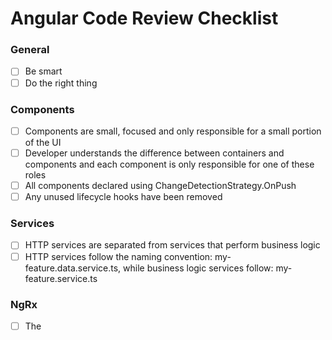 # Angular Code Review Checklist

### General
- [ ] Be smart
- [ ] Do the right thing

### Components
- [ ] Components are small, focused and only responsible for a small portion of the UI
- [ ] Developer understands the difference between containers and components and each component is only responsible for one of these roles
- [ ] All components declared using ChangeDetectionStrategy.OnPush
- [ ] Any unused lifecycle hooks have been removed

### Services
- [ ] HTTP services are separated from services that perform business logic
- [ ] HTTP services follow the naming convention: my-feature.data.service.ts, while business logic services follow: my-feature.service.ts

### NgRx
- [ ] The
